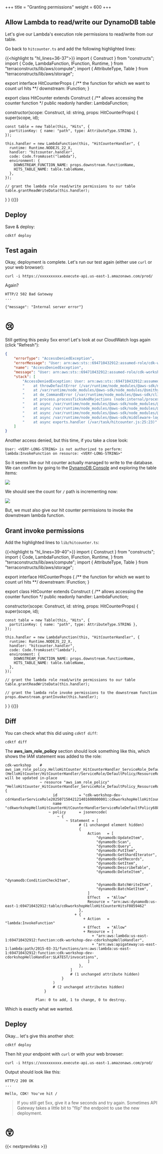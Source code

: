 +++
title = "Granting permissions"
weight = 600
+++

## Allow Lambda to read/write our DynamoDB table

Let's give our Lambda's execution role permissions to read/write from our table.

Go back to `hitcounter.ts` and add the following highlighted lines:

{{<highlight ts "hl_lines=36-37">}}
import { Construct } from "constructs";
import {
  Code,
  LambdaFunction,
  IFunction,
  Runtime,
} from "terraconstructs/lib/aws/compute";
import { AttributeType, Table } from "terraconstructs/lib/aws/storage";

export interface HitCounterProps {
  /** the function for which we want to count url hits **/
  downstream: IFunction;
}

export class HitCounter extends Construct {
  /** allows accessing the counter function */
  public readonly handler: LambdaFunction;

  constructor(scope: Construct, id: string, props: HitCounterProps) {
    super(scope, id);

    const table = new Table(this, "Hits", {
      partitionKey: { name: "path", type: AttributeType.STRING },
    });

    this.handler = new LambdaFunction(this, "HitCounterHandler", {
      runtime: Runtime.NODEJS_22_X,
      handler: "hitcounter.handler",
      code: Code.fromAsset("lambda"),
      environment: {
        DOWNSTREAM_FUNCTION_NAME: props.downstream.functionName,
        HITS_TABLE_NAME: table.tableName,
      },
    });

    // grant the lambda role read/write permissions to our table
    table.grantReadWriteData(this.handler);
  }
}
{{</highlight>}}

## Deploy

Save & deploy:

```
cdktf deploy
```

## Test again

Okay, deployment is complete. Let's run our test again (either use `curl` or
your web browser):

```
curl -i https://xxxxxxxxxx.execute-api.us-east-1.amazonaws.com/prod/
```

Again?

```
HTTP/2 502 Bad Gateway
...

{"message": "Internal server error"}
```

# 😢

Still getting this pesky 5xx error! Let's look at our CloudWatch logs again
(click "Refresh"):

```json
{
    "errorType": "AccessDeniedException",
    "errorMessage": "User: arn:aws:sts::694710432912:assumed-role/cdk-workshop-dev-cdrHandlerServiceRole20250715042121401600000001/cdk-workshop-dev-cderHitCounterHandler is not authorized to perform: lambda:InvokeFunction on resource: arn:aws:lambda:us-east-1:694710432912:function:cdk-workshop-dev-cdorkshopHelloHandler because no identity-based policy allows the lambda:InvokeFunction action",
    "name": "AccessDeniedException",
    "message": "User: arn:aws:sts::694710432912:assumed-role/cdk-workshop-dev-cdrHandlerServiceRole20250715042121401600000001/cdk-workshop-dev-cderHitCounterHandler is not authorized to perform: lambda:InvokeFunction on resource: arn:aws:lambda:us-east-1:694710432912:function:cdk-workshop-dev-cdorkshopHelloHandler because no identity-based policy allows the lambda:InvokeFunction action",
    "stack": [
        "AccessDeniedException: User: arn:aws:sts::694710432912:assumed-role/cdk-workshop-dev-cdrHandlerServiceRole20250715042121401600000001/cdk-workshop-dev-cderHitCounterHandler is not authorized to perform: lambda:InvokeFunction on resource: arn:aws:lambda:us-east-1:694710432912:function:cdk-workshop-dev-cdorkshopHelloHandler because no identity-based policy allows the lambda:InvokeFunction action",
        "    at throwDefaultError (/var/runtime/node_modules/@aws-sdk/node_modules/@smithy/smithy-client/dist-cjs/index.js:867:20)",
        "    at /var/runtime/node_modules/@aws-sdk/node_modules/@smithy/smithy-client/dist-cjs/index.js:876:5",
        "    at de_CommandError (/var/runtime/node_modules/@aws-sdk/client-lambda/dist-cjs/index.js:4061:14)",
        "    at process.processTicksAndRejections (node:internal/process/task_queues:105:5)",
        "    at async /var/runtime/node_modules/@aws-sdk/node_modules/@smithy/middleware-serde/dist-cjs/index.js:35:20",
        "    at async /var/runtime/node_modules/@aws-sdk/node_modules/@smithy/core/dist-cjs/index.js:193:18",
        "    at async /var/runtime/node_modules/@aws-sdk/node_modules/@smithy/middleware-retry/dist-cjs/index.js:320:38",
        "    at async /var/runtime/node_modules/@aws-sdk/middleware-logger/dist-cjs/index.js:33:22",
        "    at async exports.handler (/var/task/hitcounter.js:25:23)"
    ]
}
```

Another access denied, but this time, if you take a close look:

```
User: <VERY-LONG-STRING> is not authorized to perform: lambda:InvokeFunction on resource: <VERY-LONG-STRING>"
```

So it seems like our hit counter actually managed to write to the database. We can confirm by
going to the [DynamoDB Console](https://console.aws.amazon.com/dynamodb/home) and exploring
the table items:

![](./logs5.png)

We should see the count for `/` path is incrementing now:

![](./logs6.png)

But, we must also give our hit counter permissions to invoke the downstream lambda function.

## Grant invoke permissions

Add the highlighted lines to `lib/hitcounter.ts`:


{{<highlight ts "hl_lines=39-40">}}
import { Construct } from "constructs";
import {
  Code,
  LambdaFunction,
  IFunction,
  Runtime,
} from "terraconstructs/lib/aws/compute";
import { AttributeType, Table } from "terraconstructs/lib/aws/storage";

export interface HitCounterProps {
  /** the function for which we want to count url hits **/
  downstream: IFunction;
}

export class HitCounter extends Construct {
  /** allows accessing the counter function */
  public readonly handler: LambdaFunction;

  constructor(scope: Construct, id: string, props: HitCounterProps) {
    super(scope, id);

    const table = new Table(this, "Hits", {
      partitionKey: { name: "path", type: AttributeType.STRING },
    });

    this.handler = new LambdaFunction(this, "HitCounterHandler", {
      runtime: Runtime.NODEJS_22_X,
      handler: "hitcounter.handler",
      code: Code.fromAsset("lambda"),
      environment: {
        DOWNSTREAM_FUNCTION_NAME: props.downstream.functionName,
        HITS_TABLE_NAME: table.tableName,
      },
    });

    // grant the lambda role read/write permissions to our table
    table.grantReadWriteData(this.handler);

    // grant the lambda role invoke permissions to the downstream function
    props.downstream.grantInvoke(this.handler);
  }
}
{{</highlight>}}

## Diff

You can check what this did using `cdktf diff`:

```
cdktf diff
```

The **aws_iam_role_policy** section should look something like this,
which shows the IAM statement was added to the role:

```
cdk-workshop    # aws_iam_role_policy.HelloHitCounter_HitCounterHandler_ServiceRole_DefaultPolicy_ResourceRoles0_B630511F (HelloHitCounter/HitCounterHandler/ServiceRole/DefaultPolicy/ResourceRoles0) will be updated in-place
                ~ resource "aws_iam_role_policy" "HelloHitCounter_HitCounterHandler_ServiceRole_DefaultPolicy_ResourceRoles0_B630511F" {
                      id          = "cdk-workshop-dev-cdrHandlerServiceRole20250715042121401600000001:cdkworkshopHelloHitCounterHitCounterHandlerServiceRoleDefaultPolicy688F79E1"
                      name        = "cdkworkshopHelloHitCounterHitCounterHandlerServiceRoleDefaultPolicy688F79E1"
                    ~ policy      = jsonencode(
                        ~ {
                            ~ Statement = [
                                  # (1 unchanged element hidden)
                                  {
                                      Action   = [
                                          "dynamodb:UpdateItem",
                                          "dynamodb:Scan",
                                          "dynamodb:Query",
                                          "dynamodb:PutItem",
                                          "dynamodb:GetShardIterator",
                                          "dynamodb:GetRecords",
                                          "dynamodb:GetItem",
                                          "dynamodb:DescribeTable",
                                          "dynamodb:DeleteItem",
                                          "dynamodb:ConditionCheckItem",
                                          "dynamodb:BatchWriteItem",
                                          "dynamodb:BatchGetItem",
                                      ]
                                      Effect   = "Allow"
                                      Resource = "arn:aws:dynamodb:us-east-1:694710432912:table/cdkworkshopHelloHitCounterHitsF0859462"
                                  },
                                + {
                                    + Action   = "lambda:InvokeFunction"
                                    + Effect   = "Allow"
                                    + Resource = [
                                        + "arn:aws:lambda:us-east-1:694710432912:function:cdk-workshop-dev-cdorkshopHelloHandler",
                                        + "arn:aws:apigateway:us-east-1:lambda:path/2015-03-31/functions/arn:aws:lambda:us-east-1:694710432912:function:cdk-workshop-dev-cdorkshopHelloHandler:$LATEST/invocations",
                                      ]
                                  },
                              ]
                              # (1 unchanged attribute hidden)
                          }
                      )
                      # (2 unchanged attributes hidden)
                  }

              Plan: 0 to add, 1 to change, 0 to destroy.
```
<!-- TODO: why does it include arn:aws:apigateway:us-east-1:lambda resource?? -->

Which is exactly what we wanted.

## Deploy

Okay... let's give this another shot:

```
cdktf deploy
```

Then hit your endpoint with `curl` or with your web browser:

```
curl -i https://xxxxxxxxxx.execute-api.us-east-1.amazonaws.com/prod/
```

Output should look like this:

```
HTTP/2 200 OK
...

Hello, CDK! You've hit /
```

> If you still get 5xx, give it a few seconds and try again. Sometimes API
Gateway takes a little bit to "flip" the endpoint to use the new deployment.

# 😲

{{< nextprevlinks >}}